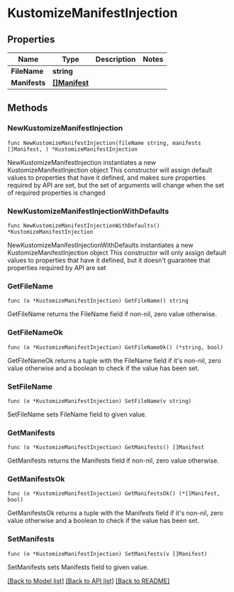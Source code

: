 # KustomizeManifestInjection

## Properties

Name | Type | Description | Notes
------------ | ------------- | ------------- | -------------
**FileName** | **string** |  | 
**Manifests** | [**[]Manifest**](Manifest.md) |  | 

## Methods

### NewKustomizeManifestInjection

`func NewKustomizeManifestInjection(fileName string, manifests []Manifest, ) *KustomizeManifestInjection`

NewKustomizeManifestInjection instantiates a new KustomizeManifestInjection object
This constructor will assign default values to properties that have it defined,
and makes sure properties required by API are set, but the set of arguments
will change when the set of required properties is changed

### NewKustomizeManifestInjectionWithDefaults

`func NewKustomizeManifestInjectionWithDefaults() *KustomizeManifestInjection`

NewKustomizeManifestInjectionWithDefaults instantiates a new KustomizeManifestInjection object
This constructor will only assign default values to properties that have it defined,
but it doesn't guarantee that properties required by API are set

### GetFileName

`func (o *KustomizeManifestInjection) GetFileName() string`

GetFileName returns the FileName field if non-nil, zero value otherwise.

### GetFileNameOk

`func (o *KustomizeManifestInjection) GetFileNameOk() (*string, bool)`

GetFileNameOk returns a tuple with the FileName field if it's non-nil, zero value otherwise
and a boolean to check if the value has been set.

### SetFileName

`func (o *KustomizeManifestInjection) SetFileName(v string)`

SetFileName sets FileName field to given value.


### GetManifests

`func (o *KustomizeManifestInjection) GetManifests() []Manifest`

GetManifests returns the Manifests field if non-nil, zero value otherwise.

### GetManifestsOk

`func (o *KustomizeManifestInjection) GetManifestsOk() (*[]Manifest, bool)`

GetManifestsOk returns a tuple with the Manifests field if it's non-nil, zero value otherwise
and a boolean to check if the value has been set.

### SetManifests

`func (o *KustomizeManifestInjection) SetManifests(v []Manifest)`

SetManifests sets Manifests field to given value.



[[Back to Model list]](../README.md#documentation-for-models) [[Back to API list]](../README.md#documentation-for-api-endpoints) [[Back to README]](../README.md)



